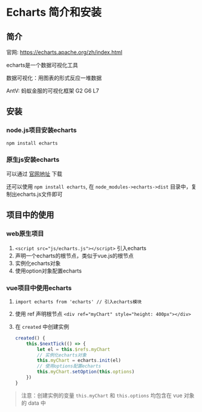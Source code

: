 # Echarts 简介和安装

## 简介

官网: <https://echarts.apache.org/zh/index.html>

echarts是一个数据可视化工具

数据可视化：用图表的形式反应一堆数据

AntV: 蚂蚁金服的可视化框架 G2 G6 L7

## 安装

### node.js项目安装echarts

```shell script
npm install echarts
```

### 原生js安装echarts

可以通过 [官网地址](https://echarts.apache.org/zh/download.html) 下载

还可以使用 `npm install echarts`, 在 `node_modules->echarts->dist` 目录中，复制出echarts.js文件即可

## 项目中的使用

### web原生项目

1. `<script src="js/echarts.js"></script>` 引入echarts
2. 声明一个echarts的根节点，类似于vue.js的根节点
3. 实例化echarts对象
4. 使用option对象配置echarts

### vue项目中使用echarts

1. `import echarts from 'echarts' // 引入echarts模块`
2. 使用 ref 声明根节点 `<div ref="myChart" style="height: 400px"></div>`
3. 在 `created` 中创建实例

    ```js
    created() {
        this.$nextTick(() => {
            let el = this.$refs.myChart
            // 实例化echarts对象
            this.myChart = echarts.init(el)
            // 使用options配置echarts
            this.myChart.setOption(this.options)
        })
    }
    ```

> 注意：创建实例的变量 `this.myChart` 和 `this.options` 均包含在 vue 对象的 data 中
